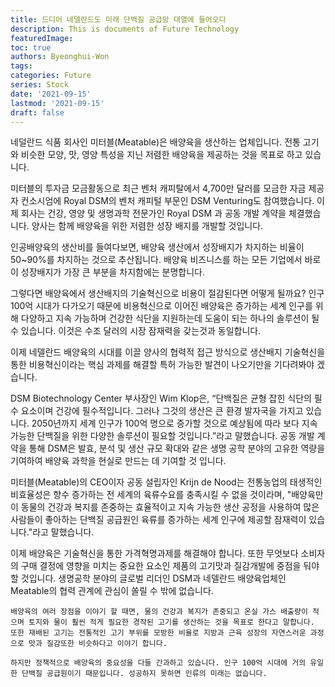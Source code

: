 ```yaml
---
title: 드디어 네델란드도 미래 단백질 공급망 대열에 들어오다
description: This is documents of Future Technology
featuredImage: 
toc: true
authors: Byeonghui-Won
tags:
categories: Future
series: Stock
date: '2021-09-15'
lastmod: '2021-09-15'
draft: false
---
```


네덜란드 식품 회사인 미터블(Meatable)은 배양육을 생산하는 업체입니다. 전통 고기와 비슷한 모양, 맛, 영양 특성을 지닌 저렴한 배양육을 제공하는 것을 목표로 하고 있습니다. 

미터블의 투자금 모금활동으로 최근 벤처 캐피탈에서 4,700만 달러를 모금한 자금 제공자 컨소시엄에 Royal DSM의 벤처 캐피털 부문인 DSM Venturing도 참여했습니다. 이제 회사는 건강, 영양 및 생명과학 전문가인 Royal DSM 과 공동 개발 계약을 체결했습니다. 양사는 함께 배양육을 위한 저렴한 성장 배지를 개발할 것입니다. 

인공배양육의 생산비를 들여다보면, 배양육 생산에서 성장배지가 차지하는 비율이 50~90%를 차지하는 것으로 추산됩니다. 배양육 비즈니스를 하는 모든 기업에서 바로 이 성장배지가 가장 큰 부분을 차지함에는 분명합니다. 

그렇다면 배양육에서 생산배지의 기술혁신으로 비용이 절감된다면 어떻게 될까요? 인구 100억 시대가 다가오기 때문에 비용혁신으로 이어진 배양육은 증가하는 세계 인구를 위해 다양하고 지속 가능하며 건강한 식단을 지원하는데 도움이 되는 하나의 솔루션이 될 수 있습니다. 이것은 수조 달러의 시장 잠재력을 갖는것과 동일합니다. 

이제 네델란드 배양육의 시대를 이끌 양사의 협력적 접근 방식으로 생산배지 기술혁신을 통한 비용혁신이라는 핵심 과제를 해결할 특허 가능한 발견이 나오기만을 기다려봐야 겠습니다. 

DSM Biotechnology Center 부사장인 Wim Klop은, “단백질은 균형 잡힌 식단의 필수 요소이며 건강에 필수적입니다. 그러나 그것의 생산은 큰 환경 발자국을 가지고 있습니다. 2050년까지 세계 인구가 100억 명으로 증가할 것으로 예상됨에 따라 보다 지속 가능한 단백질을 위한 다양한 솔루션이 필요할 것입니다.”라고 말했습니다. 공동 개발 계약을 통해 DSM은 발효, 분석 및 생산 규모 확대와 같은 생명 공학 분야의 고유한 역량을 기여하여 배양육 과학을 현실로 만드는 데 기여할 것 입니다.

미터블(Meatable)의 CEO이자 공동 설립자인 Krijn de Nood는 전통농업의 태생적인 비효율성은 향수 증가하는 전 세계의 육류수요를 충족시킬 수 없을 것이라며, "배양육만이 동물의 건강과 복지를 존중하는 효율적이고 지속 가능한 생산 공정을 사용하여 많은 사람들이 좋아하는 단백질 공급원인 육류를 증가하는 세계 인구에 제공할 잠재력이 있습니다."라고 말했습니다. 

이제 배양육은 기술혁신을 통한 가격혁명과제를 해결해야 합니다. 또한 무엇보다 소비자의 구매 결정에 영향을 미치는 중요한 요소인 제품의 고기맛과 질감개발에 중점을 둬야 할 것입니다. 생명공학 분야의 글로벌 리더인 DSM과 네델란드 배양육업체인 Meatable의 협력 관계에 관심이 쏠릴 수 밖에 없습니다. 

```
배양육의 여러 장점을 이야기 할 때면, 물의 건강과 복지가 존중되고 온실 가스 배출량이 적으며 토지와 물이 훨씬 적게 필요한 경작된 고기를 생산하는 것을 목표로 한다고 말합니다. 또한 재배된 고기는 전통적인 고기 부위를 모방한 비율로 지방과 근육 성장의 자연스러운 과정으로 맛과 질감또한 비슷하다고 이야기 합니다. 

하지만 정책적으로 배양육의 중요성을 다들 간과하고 있습니다. 인구 100억 시대에 거의 유일한 단백질 공급원이기 때문입니다. 성공하지 못하면 인류의 미래는 없습니다. 
```
